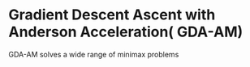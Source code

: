 # Gradient Descent Ascent with Anderson Acceleration( GDA-AM)
 GDA-AM solves a wide range of minimax problems
